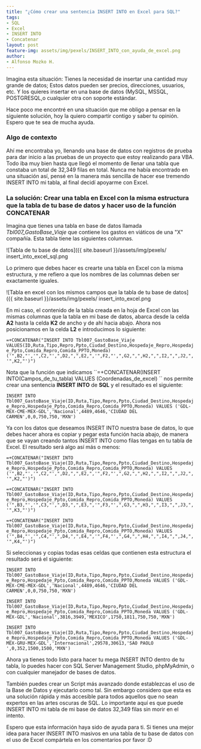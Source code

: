 ```yaml
---
title: "¿Cómo crear una sentencia INSERT INTO en Excel para SQL?"
tags:
- SQL
- Excel
- INSERT INTO
- Concatenar
layout: post
feature-img: assets/img/pexels/INSERT_INTO_con_ayuda_de_excel.png
author:
- Alfonso Mozko H.
---
```

Imagina esta situación: Tienes la necesidad de insertar una cantidad muy grande de datos; Estos datos pueden ser precios, direcciones, usuarios, etc. Y los quieres insertar en una base de datos (MySQL, MSSQL, POSTGRESQL,o cualquier otra con soporte estándar.

Hace poco me encontré en una situación que me obligo a pensar en la siguiente solución, hoy la quiero compartir contigo y saber tu opinión. Espero que te sea de mucha ayuda.

### Algo de contexto
Ahí me encontraba yo, llenando una base de datos con registros de prueba para dar inicio a las pruebas de un proyecto que estoy realizando para VBA. Todo iba muy bien hasta que llegó el momento de llenar una tabla que constaba un total de 32,349 filas en total.  Nunca me había encontrado en una situación así, pensé en la manera más sencilla de hacer ese tremendo INSERT INTO mi tabla, al final decidí apoyarme con Excel.

### La solución: Crear una tabla en Excel con la misma estructura que la tabla de tu base de datos y hacer uso de la función CONCATENAR
Imagina que tienes una tabla en base de datos llamada *Tbl007_GastoBase_Viaje* que contiene los gastos en viáticos de una "X" compañía. Esta tabla tiene las siguientes columnas.

![Tabla de tu base de datos]({{ site.baseurl }}/assets/img/pexels/ insert_into_excel_sql.png

Lo primero que debes hacer es crearte una tabla en Excel con la misma estructura, y me refiero a que los nombres de las columnas deben ser exactamente iguales.

![Tabla en excel con los mismos campos que la tabla de tu base de datos]({{ site.baseurl }}/assets/img/pexels/ insert_into_excel.png

En mi caso, el contenido de la tabla creada en la hoja de Excel con las mismas columnas que la tabla en mi base de datos, abarca desde la celda **A2** hasta la celda **K2** de ancho y de ahí hacia abajo. Ahora nos posicionamos en la celda **L2** e introducimos lo siguiente:

``=+CONCATENAR("INSERT INTO Tbl007_GastoBase_Viaje VALUES(ID,Ruta,Tipo,Repro,Ppto,Ciudad_Destino,Hospedaje_Repro,Hospedaje_Ppto,Comida_Repro,Comida_PPTO,Moneda)('",B2,"','",C2,"',",D2,",",E2,",'",F2,"',",G2,",",H2,",",I2,",",J2,",'",K2,"')")``

Nota que la función que indicamos ´´=+CONCATENAR(INSERT INTO(Campos_de_tu_tabla) VALUES (Coordenadas_de_excel) ´´ nos permite crear una sentencia **INSERT INTO** de **SQL** y el resultado es el siguiente:

``INSERT INTO Tbl007_GastoBase_Viaje(ID,Ruta,Tipo,Repro,Ppto,Ciudad_Destino,Hospedaje_Repro,Hospedaje_Ppto,Comida_Repro,Comida_PPTO,Moneda) VALUES ('GDL-MEX-CME-MEX-GDL','Nacional',4489,4646,'CIUDAD DEL CARMEN',0,0,750,750,'MXN')``

Ya con los datos que deseamos INSERT INTO nuestra base de datos, lo que debes hacer ahora es copiar y pegar esta función hacia abajo, de manera que se vayan creando tantos INSERT INTO como filas tengas en tu tabla de Excel. El resultado será algo así más o menos:

``=+CONCATENAR("INSERT INTO Tbl007_GastoBase_Viaje(ID,Ruta,Tipo,Repro,Ppto,Ciudad_Destino,Hospedaje_Repro,Hospedaje_Ppto,Comida_Repro,Comida_PPTO,Moneda) VALUES ('",B2,"','",C2,"',",D2,",",E2,",'",F2,"',",G2,",",H2,",",I2,",",J2,",'",K2,"')")``

``=+CONCATENAR("INSERT INTO Tbl007_GastoBase_Viaje(ID,Ruta,Tipo,Repro,Ppto,Ciudad_Destino,Hospedaje_Repro,Hospedaje_Ppto,Comida_Repro,Comida_PPTO,Moneda) VALUES ('",B3,"','",C3,"',",D3,",",E3,",'",F3,"',",G3,",",H3,",",I3,",",J3,",'",K3,"')")``

``=+CONCATENAR("INSERT INTO Tbl007_GastoBase_Viaje(ID,Ruta,Tipo,Repro,Ppto,Ciudad_Destino,Hospedaje_Repro,Hospedaje_Ppto,Comida_Repro,Comida_PPTO,Moneda) VALUES ('",B4,"','",C4,"',",D4,",",E4,",'",F4,"',",G4,",",H4,",",I4,",",J4,",'",K4,"')")``

Si seleccionas y copias todas esas celdas que contienen esta estructura el resultado será el siguiente:

``INSERT INTO Tbl007_GastoBase_Viaje(ID,Ruta,Tipo,Repro,Ppto,Ciudad_Destino,Hospedaje_Repro,Hospedaje_Ppto,Comida_Repro,Comida_PPTO,Moneda VALUES ('GDL-MEX-CME-MEX-GDL','Nacional',4489,4646,'CIUDAD DEL CARMEN',0,0,750,750,'MXN')``

``INSERT INTO Tbl007_GastoBase_Viaje(ID,Ruta,Tipo,Repro,Ppto,Ciudad_Destino,Hospedaje_Repro,Hospedaje_Ppto,Comida_Repro,Comida_PPTO,Moneda VALUES ('GDL-MEX-GDL','Nacional',3816,3949,'MEXICO',1750,1811,750,750,'MXN')``

``INSERT INTO Tbl007_GastoBase_Viaje(ID,Ruta,Tipo,Repro,Ppto,Ciudad_Destino,Hospedaje_Repro,Hospedaje_Ppto,Comida_Repro,Comida_PPTO,Moneda VALUES ('GDL-MEX-GRU-MEX-GDL','Internacional',29578,30613,'SAO PAOLO ',0,352,1500,1500,'MXN')``

Ahora ya tienes todo listo para hacer tu mega INSERT INTO dentro de tu tabla, lo puedes hacer con SQL Server Management Studio, phpMyAdmin, o con cualquier manejador de bases de datos.

También puedes crear un Script más avanzado donde establezcas el uso de la Base de Datos y ejecutarlo como tal. Sin embargo considero que esta es una solución rápida y más accesible para todos aquellos que no sean expertos en las artes oscuras de SQL. Lo importante aquí es que puede INSERT INTO mi tabla de mi base de datos 32,349 filas sin morir en el intento.

Espero que esta información haya sido de ayuda para ti. Si tienes una mejor idea para hacer INSERT INTO masivos en una tabla de tu base de datos con el uso de Excel compártela en los comentarios por favor :D
